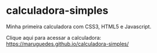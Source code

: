 # calculadora-simples
Minha primeira calculadora com CSS3, HTML5 e Javascript.

Clique aqui para acessar a calculadora: https://maruguedes.github.io/calculadora-simples/

